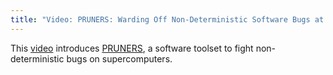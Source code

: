 ```yaml
---
title: "Video: PRUNERS: Warding Off Non-Deterministic Software Bugs at Scale"
---
```


This [video](https://computation.llnl.gov/pruners-warding-non-deterministic-software-bugs-scale) introduces [PRUNERS](https://pruners.github.io/), a software toolset to fight non-deterministic bugs on supercomputers.
